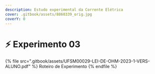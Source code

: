 ```yaml
---
description: Estudo experimental da Corrente Elétrica
cover: .gitbook/assets/8860339_orig.jpg
coverY: 0
---
```


# ⚡ Experimento 03

{% file src=".gitbook/assets/UFSM00029-LEI-DE-OHM-2023-1-VERS-ALUNO.pdf" %}
Roteiro de Experimento
{% endfile %}
